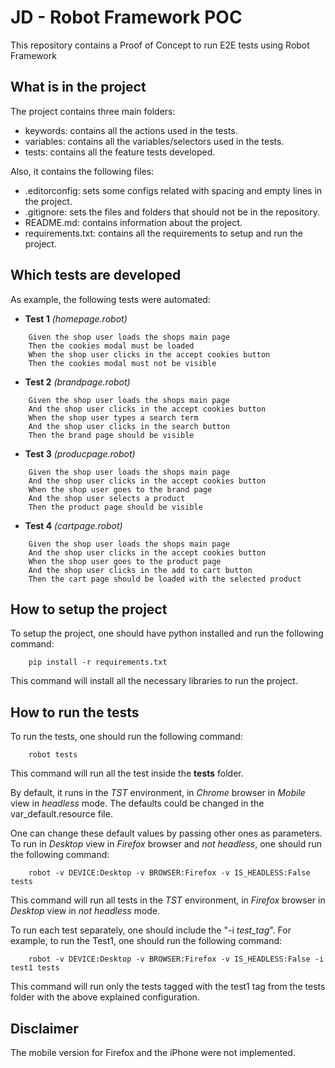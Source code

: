 # JD - Robot Framework POC
This repository contains a Proof of Concept to run E2E tests using Robot Framework

## What is in the project
The project contains three main folders:
- keywords: contains all the actions used in the tests.
- variables: contains all the variables/selectors used in the tests.
- tests: contains all the feature tests developed.

Also, it contains the following files:
- .editorconfig: sets some configs related with spacing and empty lines in the project.
- .gitignore: sets the files and folders that should not be in the repository.
- README.md: contains information about the project.
- requirements.txt: contains all the requirements to setup and run the project.

## Which tests are developed
As example, the following tests were automated:
- **Test 1** *(homepage.robot)*
```gherkin
    Given the shop user loads the shops main page
    Then the cookies modal must be loaded
    When the shop user clicks in the accept cookies button
    Then the cookies modal must not be visible
```

- **Test 2** *(brandpage.robot)*
```gherkin
    Given the shop user loads the shops main page
    And the shop user clicks in the accept cookies button
    When the shop user types a search term
    And the shop user clicks in the search button
    Then the brand page should be visible
```

- **Test 3** *(producpage.robot)*
```gherkin
    Given the shop user loads the shops main page
    And the shop user clicks in the accept cookies button
    When the shop user goes to the brand page
    And the shop user selects a product
    Then the product page should be visible
```

- **Test 4** *(cartpage.robot)*
```gherkin
    Given the shop user loads the shops main page
    And the shop user clicks in the accept cookies button
    When the shop user goes to the product page
    And the shop user clicks in the add to cart button
    Then the cart page should be loaded with the selected product
```

## How to setup the project
To setup the project, one should have python installed and run the following command:

```shell
    pip install -r requirements.txt
```

This command will install all the necessary libraries to run the project.

## How to run the tests
To run the tests, one should run the following command:

```shell
    robot tests
```

This command will run all the test inside the **tests** folder.

By default, it runs in the *TST* environment, in *Chrome* browser in *Mobile* view in *headless* mode. The defaults could be changed in the var_default.resource file.

One can change these default values by passing other ones as parameters. To run in *Desktop* view in *Firefox* browser and *not headless*, one should run the following command:

```shell
    robot -v DEVICE:Desktop -v BROWSER:Firefox -v IS_HEADLESS:False tests
```

This command will run all tests in the *TST* environment, in *Firefox* browser in *Desktop* view in *not headless* mode.

To run each test separately, one should include the "-i *test_tag*". For example, to run the Test1, one should run the following command:

```shell
    robot -v DEVICE:Desktop -v BROWSER:Firefox -v IS_HEADLESS:False -i test1 tests
```

This command will run only the tests tagged with the test1 tag from the tests folder with the above explained configuration.

## Disclaimer
The mobile version for Firefox and the iPhone were not implemented.
